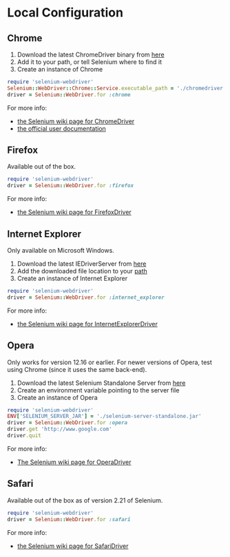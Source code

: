 # Local Configuration

## Chrome
1. Download the latest ChromeDriver binary from [here](http://chromedriver.storage.googleapis.com/index.html)
2. Add it to your path, or tell Selenium where to find it
3. Create an instance of Chrome

```ruby
require 'selenium-webdriver'
Selenium::WebDriver::Chrome::Service.executable_path = './chromedriver'
driver = Selenium::WebDriver.for :chrome
```

For more info:

+ [the Selenium wiki page for ChromeDriver](https://code.google.com/p/selenium/wiki/ChromeDriver)
+ [the official user documentation](https://sites.google.com/a/chromium.org/chromedriver/home)


## Firefox

Available out of the box.

```ruby
require 'selenium-webdriver'
driver = Selenium::WebDriver.for :firefox
```

For more info:

+ [the Selenium wiki page for FirefoxDriver](https://sites.google.com/a/chromium.org/chromedriver/home)


## Internet Explorer

Only available on Microsoft Windows.

1. Download the latest IEDriverServer from [here](http://selenium-release.storage.googleapis.com/index.html)
2. Add the downloaded file location to your [path](http://www.computerhope.com/issues/ch000549.htm)
3. Create an instance of Internet Explorer

```ruby
require 'selenium-webdriver'
driver = Selenium::WebDriver.for :internet_explorer
```

For more info:

+ [the Selenium wiki page for InternetExplorerDriver](https://code.google.com/p/selenium/wiki/InternetExplorerDriver)


## Opera
Only works for version 12.16 or earlier. For newer versions of Opera, test using Chrome (since it uses the same back-end).

1. Download the latest Selenium Standalone Server from [here](http://selenium-release.storage.googleapis.com/index.html)
2. Create an environment variable pointing to the server file
3. Create an instance of Opera

```ruby
require 'selenium-webdriver'
ENV['SELENIUM_SERVER_JAR'] = './selenium-server-standalone.jar'
driver = Selenium::WebDriver.for :opera
driver.get 'http://www.google.com'
driver.quit
```

For more info:

+ [The Selenium wiki page for OperaDriver](https://code.google.com/p/selenium/wiki/OperaDriver)


## Safari

Available out of the box as of version 2.21 of Selenium.

```ruby
require 'selenium-webdriver'
driver = Selenium::WebDriver.for :safari
```

For more info:

+ [the Selenium wiki page for SafariDriver](https://code.google.com/p/selenium/wiki/SafariDriver)
